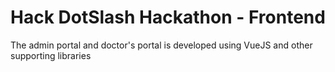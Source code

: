 # Hack DotSlash Hackathon - Frontend
The admin portal and doctor's portal is developed using VueJS and other supporting libraries
